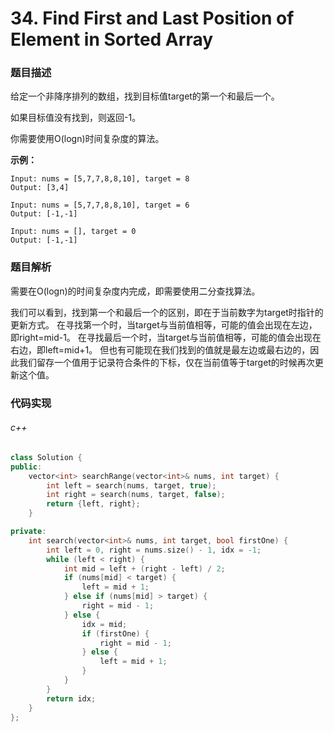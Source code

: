 # 34. Find First and Last Position of Element in Sorted Array

### 题目描述

给定一个非降序排列的数组，找到目标值target的第一个和最后一个。

如果目标值没有找到，则返回-1。

你需要使用O(logn)时间复杂度的算法。

**示例：**

```
Input: nums = [5,7,7,8,8,10], target = 8
Output: [3,4]
```

```
Input: nums = [5,7,7,8,8,10], target = 6
Output: [-1,-1]
```

```
Input: nums = [], target = 0
Output: [-1,-1]
```

### 题目解析

需要在O(logn)的时间复杂度内完成，即需要使用二分查找算法。

我们可以看到，找到第一个和最后一个的区别，即在于当前数字为target时指针的更新方式。
在寻找第一个时，当target与当前值相等，可能的值会出现在左边，即right=mid-1。
在寻找最后一个时，当target与当前值相等，可能的值会出现在右边，即left=mid+1。
但也有可能现在我们找到的值就是最左边或最右边的，因此我们留存一个值用于记录符合条件的下标，仅在当前值等于target的时候再次更新这个值。

### 代码实现

###### c++

```c++
class Solution {
public:
    vector<int> searchRange(vector<int>& nums, int target) {
        int left = search(nums, target, true);
        int right = search(nums, target, false);
        return {left, right};
    }

private:
    int search(vector<int>& nums, int target, bool firstOne) {
        int left = 0, right = nums.size() - 1, idx = -1;
        while (left < right) {
            int mid = left + (right - left) / 2;
            if (nums[mid] < target) {
                left = mid + 1;
            } else if (nums[mid] > target) {
                right = mid - 1;
            } else {
                idx = mid;
                if (firstOne) {
                    right = mid - 1;
                } else {
                    left = mid + 1;
                }
            }
        }
        return idx;
    }
};
```